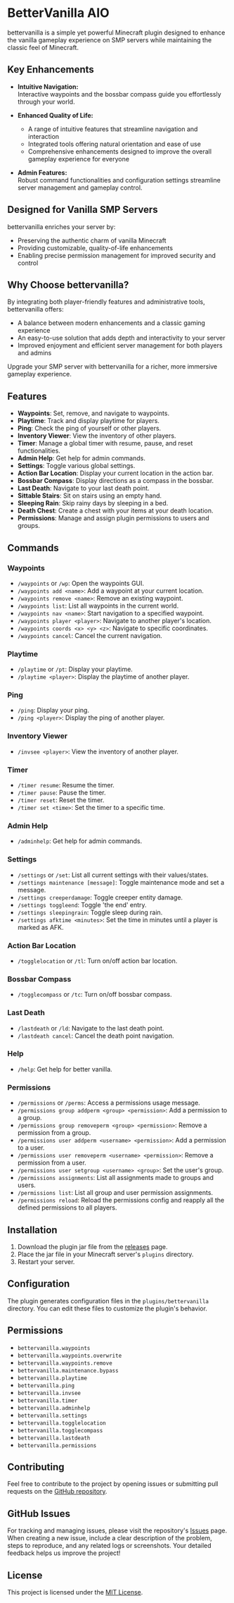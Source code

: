 # BetterVanilla AIO

bettervanilla is a simple yet powerful Minecraft plugin designed to enhance the vanilla gameplay experience on SMP servers while maintaining the classic feel of Minecraft.

## Key Enhancements

- **Intuitive Navigation:**  
  Interactive waypoints and the bossbar compass guide you effortlessly through your world.

- **Enhanced Quality of Life:**

  - A range of intuitive features that streamline navigation and interaction
  - Integrated tools offering natural orientation and ease of use
  - Comprehensive enhancements designed to improve the overall gameplay experience for everyone

- **Admin Features:**  
  Robust command functionalities and configuration settings streamline server management and gameplay control.

## Designed for Vanilla SMP Servers

bettervanilla enriches your server by:

- Preserving the authentic charm of vanilla Minecraft
- Providing customizable, quality-of-life enhancements
- Enabling precise permission management for improved security and control

## Why Choose bettervanilla?

By integrating both player-friendly features and administrative tools, bettervanilla offers:

- A balance between modern enhancements and a classic gaming experience
- An easy-to-use solution that adds depth and interactivity to your server
- Improved enjoyment and efficient server management for both players and admins

Upgrade your SMP server with bettervanilla for a richer, more immersive gameplay experience.

## Features

- **Waypoints**: Set, remove, and navigate to waypoints.
- **Playtime**: Track and display playtime for players.
- **Ping**: Check the ping of yourself or other players.
- **Inventory Viewer**: View the inventory of other players.
- **Timer**: Manage a global timer with resume, pause, and reset functionalities.
- **Admin Help**: Get help for admin commands.
- **Settings**: Toggle various global settings.
- **Action Bar Location**: Display your current location in the action bar.
- **Bossbar Compass**: Display directions as a compass in the bossbar.
- **Last Death**: Navigate to your last death point.
- **Sittable Stairs**: Sit on stairs using an empty hand.
- **Sleeping Rain**: Skip rainy days by sleeping in a bed.
- **Death Chest**: Create a chest with your items at your death location.
- **Permissions**: Manage and assign plugin permissions to users and groups.

## Commands

### Waypoints

- `/waypoints` or `/wp`: Open the waypoints GUI.
- `/waypoints add <name>`: Add a waypoint at your current location.
- `/waypoints remove <name>`: Remove an existing waypoint.
- `/waypoints list`: List all waypoints in the current world.
- `/waypoints nav <name>`: Start navigation to a specified waypoint.
- `/waypoints player <player>`: Navigate to another player's location.
- `/waypoints coords <x> <y> <z>`: Navigate to specific coordinates.
- `/waypoints cancel`: Cancel the current navigation.

### Playtime

- `/playtime` or `/pt`: Display your playtime.
- `/playtime <player>`: Display the playtime of another player.

### Ping

- `/ping`: Display your ping.
- `/ping <player>`: Display the ping of another player.

### Inventory Viewer

- `/invsee <player>`: View the inventory of another player.

### Timer

- `/timer resume`: Resume the timer.
- `/timer pause`: Pause the timer.
- `/timer reset`: Reset the timer.
- `/timer set <time>`: Set the timer to a specific time.

### Admin Help

- `/adminhelp`: Get help for admin commands.

### Settings

- `/settings` or `/set`: List all current settings with their values/states.
- `/settings maintenance [message]`: Toggle maintenance mode and set a message.
- `/settings creeperdamage`: Toggle creeper entity damage.
- `/settings toggleend`: Toggle 'the end' entry.
- `/settings sleepingrain`: Toggle sleep during rain.
- `/settings afktime <minutes>`: Set the time in minutes until a player is marked as AFK.

### Action Bar Location

- `/togglelocation` or `/tl`: Turn on/off action bar location.

### Bossbar Compass

- `/togglecompass` or `/tc`: Turn on/off bossbar compass.

### Last Death

- `/lastdeath` or `/ld`: Navigate to the last death point.
- `/lastdeath cancel`: Cancel the death point navigation.

### Help

- `/help`: Get help for better vanilla.

### Permissions

- `/permissions` or `/perms`: Access a permissions usage message.
- `/permissions group addperm <group> <permission>`: Add a permission to a group.
- `/permissions group removeperm <group> <permission>`: Remove a permission from a group.
- `/permissions user addperm <username> <permission>`: Add a permission to a user.
- `/permissions user removeperm <username> <permission>`: Remove a permission from a user.
- `/permissions user setgroup <username> <group>`: Set the user's group.
- `/permissions assignments`: List all assignments made to groups and users.
- `/permissions list`: List all group and user permission assignments.
- `/permissions reload`: Reload the permissions config and reapply all the defined permissions to all players.

## Installation

1. Download the plugin jar file from the [releases](https://github.com/davidstoegmueller/bettervanilla/releases) page.
2. Place the jar file in your Minecraft server's `plugins` directory.
3. Restart your server.

## Configuration

The plugin generates configuration files in the `plugins/bettervanilla` directory. You can edit these files to customize the plugin's behavior.

## Permissions

- `bettervanilla.waypoints`
- `bettervanilla.waypoints.overwrite`
- `bettervanilla.waypoints.remove`
- `bettervanilla.maintenance.bypass`
- `bettervanilla.playtime`
- `bettervanilla.ping`
- `bettervanilla.invsee`
- `bettervanilla.timer`
- `bettervanilla.adminhelp`
- `bettervanilla.settings`
- `bettervanilla.togglelocation`
- `bettervanilla.togglecompass`
- `bettervanilla.lastdeath`
- `bettervanilla.permissions`

## Contributing

Feel free to contribute to the project by opening issues or submitting pull requests on the [GitHub repository](https://github.com/davidstoegmueller/bettervanilla).

## GitHub Issues

For tracking and managing issues, please visit the repository's [Issues](https://github.com/davidstoegmueller/bettervanilla/issues) page. When creating a new issue, include a clear description of the problem, steps to reproduce, and any related logs or screenshots. Your detailed feedback helps us improve the project!

## License

This project is licensed under the [MIT License](https://opensource.org/licenses/MIT).
